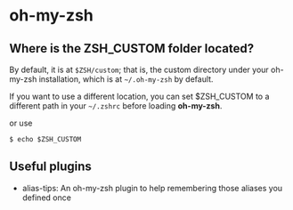 # oh-my-zsh
## Where is the ZSH_CUSTOM folder located?
By default, it is at `$ZSH/custom`; that is, the custom directory under your oh-my-zsh installation, which is at `~/.oh-my-zsh` by default.

If you want to use a different location, you can set $ZSH_CUSTOM to a different path in your `~/.zshrc` before loading **oh-my-zsh**.

or use

`$ echo $ZSH_CUSTOM`

## Useful plugins
* alias-tips: An oh-my-zsh plugin to help remembering those aliases you defined once
